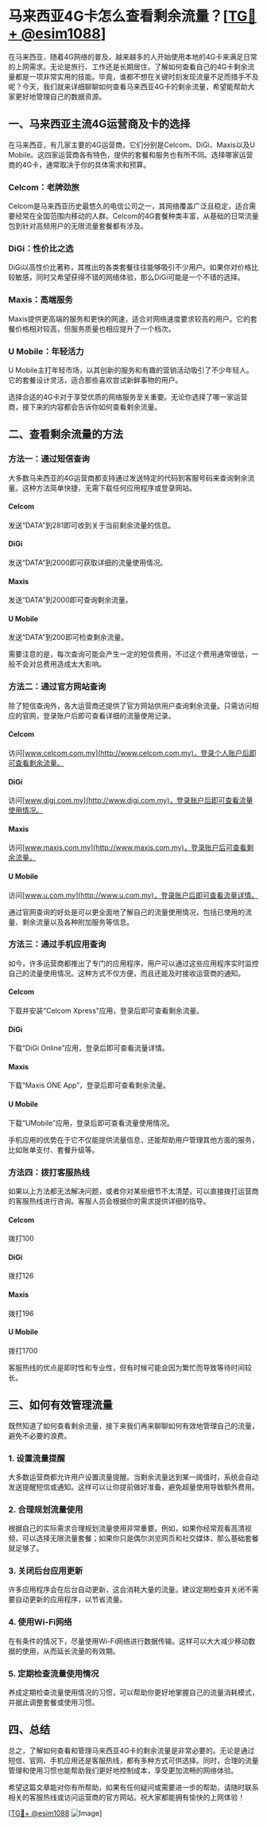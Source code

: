 # 马来西亚4G卡怎么查看剩余流量？[[TG💪+ @esim1088](https://t.me/s/esim1088)]

在马来西亚，随着4G网络的普及，越来越多的人开始使用本地的4G卡来满足日常的上网需求。无论是旅行、工作还是长期居住，了解如何查看自己的4G卡剩余流量都是一项非常实用的技能。毕竟，谁都不想在关键时刻发现流量不足而措手不及呢？今天，我们就来详细聊聊如何查看马来西亚4G卡的剩余流量，希望能帮助大家更好地管理自己的数据资源。

## 一、马来西亚主流4G运营商及卡的选择

在马来西亚，有几家主要的4G运营商，它们分别是Celcom、DiGi、Maxis以及U Mobile。这四家运营商各有特色，提供的套餐和服务也有所不同。选择哪家运营商的4G卡，通常取决于你的具体需求和预算。

### Celcom：老牌劲旅
Celcom是马来西亚历史最悠久的电信公司之一，其网络覆盖广泛且稳定，适合需要经常在全国范围内移动的人群。Celcom的4G套餐种类丰富，从基础的日常流量包到针对高频用户的无限流量套餐都有涉及。

### DiGi：性价比之选
DiGi以高性价比著称，其推出的各类套餐往往能够吸引不少用户。如果你对价格比较敏感，同时又希望获得不错的网络体验，那么DiGi可能是一个不错的选择。

### Maxis：高端服务
Maxis提供更高端的服务和更快的网速，适合对网络速度要求较高的用户。它的套餐价格相对较高，但服务质量也相应提升了一个档次。

### U Mobile：年轻活力
U Mobile主打年轻市场，以其创新的服务和有趣的营销活动吸引了不少年轻人。它的套餐设计灵活，适合那些喜欢尝试新鲜事物的用户。

选择合适的4G卡对于享受优质的网络服务至关重要。无论你选择了哪一家运营商，接下来的内容都会告诉你如何查看剩余流量。

## 二、查看剩余流量的方法

### 方法一：通过短信查询
大多数马来西亚的4G运营商都支持通过发送特定的代码到客服号码来查询剩余流量。这种方法简单快捷，无需下载任何应用程序或登录网站。

#### Celcom
发送“DATA”到281即可收到关于当前剩余流量的信息。

#### DiGi
发送“DATA”到2000即可获取详细的流量使用情况。

#### Maxis
发送“DATA”到2000即可查询剩余流量。

#### U Mobile
发送“DATA”到200即可检查剩余流量。

需要注意的是，每次查询可能会产生一定的短信费用，不过这个费用通常很低，一般不会对总费用造成太大影响。

### 方法二：通过官方网站查询
除了短信查询外，各大运营商还提供了官方网站供用户查询剩余流量。只需访问相应的官网，登录账户后即可查看详细的流量使用记录。

#### Celcom
访问[www.celcom.com.my](http://www.celcom.com.my)，登录个人账户后即可查看剩余流量。

#### DiGi
访问[www.digi.com.my](http://www.digi.com.my)，登录账户后即可查看流量使用情况。

#### Maxis
访问[www.maxis.com.my](http://www.maxis.com.my)，登录账户后可查看剩余流量。

#### U Mobile
访问[www.u.com.my](http://www.u.com.my)，登录账户后即可查看流量详情。

通过官网查询的好处是可以更全面地了解自己的流量使用情况，包括已使用的流量、剩余流量以及各种附加服务等信息。

### 方法三：通过手机应用查询
如今，许多运营商都推出了专门的应用程序，用户可以通过这些应用程序实时监控自己的流量使用情况。这种方式不仅方便，而且还能及时接收运营商的通知。

#### Celcom
下载并安装“Celcom Xpress”应用，登录后即可查看剩余流量。

#### DiGi
下载“DiGi Online”应用，登录后即可查看流量详情。

#### Maxis
下载“Maxis ONE App”，登录后即可查看剩余流量。

#### U Mobile
下载“UMobile”应用，登录后即可查看流量使用情况。

手机应用的优势在于它不仅能提供流量信息，还能帮助用户管理其他方面的服务，比如账单支付、套餐升级等。

### 方法四：拨打客服热线
如果以上方法都无法解决问题，或者你对某些细节不太清楚，可以直接拨打运营商的客服热线进行咨询。客服人员会根据你的需求提供详细的指导。

#### Celcom
拨打100

#### DiGi
拨打126

#### Maxis
拨打196

#### U Mobile
拨打1700

客服热线的优点是即时性和专业性，但有时候可能会因为繁忙而导致等待时间较长。

## 三、如何有效管理流量

既然知道了如何查看剩余流量，接下来我们再来聊聊如何有效地管理自己的流量，避免不必要的浪费。

### 1. 设置流量提醒
大多数运营商都允许用户设置流量提醒。当剩余流量达到某一阈值时，系统会自动发送提醒短信或通知。这样可以让你提前做好准备，避免超量使用导致额外费用。

### 2. 合理规划流量使用
根据自己的实际需求合理规划流量使用非常重要。例如，如果你经常观看高清视频，可以选择无限流量套餐；如果你只是偶尔浏览网页和社交媒体，那么基础套餐就足够了。

### 3. 关闭后台应用更新
许多应用程序会在后台自动更新，这会消耗大量的流量。建议定期检查并关闭不需要自动更新的应用程序，以节省流量。

### 4. 使用Wi-Fi网络
在有条件的情况下，尽量使用Wi-Fi网络进行数据传输。这样可以大大减少移动数据的使用，从而延长流量的有效期。

### 5. 定期检查流量使用情况
养成定期检查流量使用情况的习惯，可以帮助你更好地掌握自己的流量消耗模式，并据此调整套餐或使用习惯。

## 四、总结

总之，了解如何查看和管理马来西亚4G卡的剩余流量是非常必要的。无论是通过短信、官网、手机应用还是客服热线，都有多种方式可供选择。同时，合理的流量管理和使用习惯也能帮助我们更好地控制成本，享受更加流畅的网络体验。

希望这篇文章能对你有所帮助，如果有任何疑问或需要进一步的帮助，请随时联系相关的客服热线或访问运营商的官方网站。祝大家都能拥有愉快的上网体验！

[[TG💪+ @esim1088](https://t.me/s/esim1088) ![Image](https://i.postimg.cc/4NQfJmqS/Snipaste-2025-05-13-00-14-12.png)]
